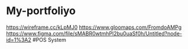 # My-portfoliyo
https://wireframe.cc/kLpMJ0
https://www.gloomaps.com/FromdoAMPg
https://www.figma.com/file/sMABR0wtmhPl2bu0uaSf0h/Untitled?node-id=1%3A2
#POS System
